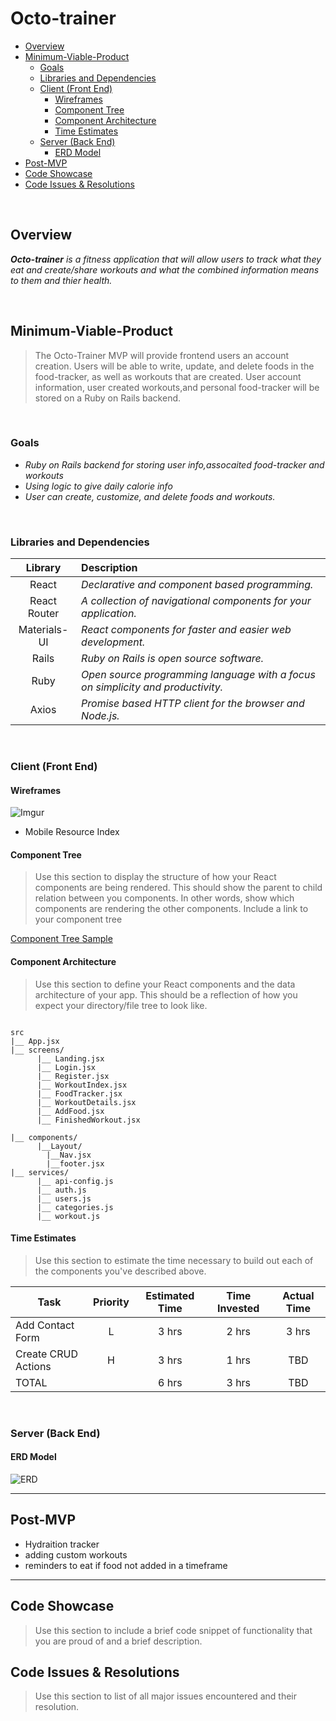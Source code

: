 # Octo-trainer

- [Overview](#overview)
- [Minimum-Viable-Product](#Minimum-Viable-Product)
  - [Goals](#goals)
  - [Libraries and Dependencies](#libraries-and-dependencies)
  - [Client (Front End)](#client-front-end)
    - [Wireframes](#wireframes)
    - [Component Tree](#component-tree)
    - [Component Architecture](#component-architecture)
    - [Time Estimates](#time-estimates)
  - [Server (Back End)](#server-back-end)
    - [ERD Model](#erd-model)
- [Post-MVP](#post-mvp)
- [Code Showcase](#code-showcase)
- [Code Issues & Resolutions](#code-issues--resolutions)

<br>

## Overview

_**Octo-trainer** is a fitness application that will allow users to track what they eat and create/share workouts and what the combined information means to them and thier health._


<br>

## Minimum-Viable-Product

> The Octo-Trainer MVP will provide frontend users an account creation. Users will be able to write, update, and delete foods in the food-tracker, as well as workouts that are created. User account information, user created workouts,and personal food-tracker will be stored on a Ruby on Rails backend.

<br>

### Goals

- _Ruby on Rails backend for storing user info,assocaited food-tracker and workouts_
- _Using logic to give daily calorie info_
- _User can create, customize, and delete foods and workouts._

<br>

### Libraries and Dependencies


|     Library      | Description                                |
| :--------------: | :----------------------------------------- |
|      React       | _Declarative and component based programming._ |
|   React Router   | _A collection of navigational components for your application._ |
|   Materials-UI   | _React components for faster and easier web development._ |
|      Rails       | _Ruby on Rails is open source software._ |
|      Ruby        | _Open source programming language with a focus on simplicity and productivity._ |
|      Axios       | _Promise based HTTP client for the browser and Node.js._ |
<br>

### Client (Front End)

#### Wireframes
![Imgur](https://i.imgur.com/px1VEf4.png)

- Mobile Resource Index

#### Component Tree

> Use this section to display the structure of how your React components are being rendered. This should show the parent to child relation between you components. In other words, show which components are rendering the other components. Include a link to your component tree

[Component Tree Sample](https://gist.git.generalassemb.ly/davidtwhitlatch/414107e2560ae0bb65e233570f2fe056#file-component-tree-png)

#### Component Architecture

> Use this section to define your React components and the data architecture of your app. This should be a reflection of how you expect your directory/file tree to look like. 

``` structure

src
|__ App.jsx
|__ screens/
      |__ Landing.jsx
      |__ Login.jsx
      |__ Register.jsx
      |__ WorkoutIndex.jsx
      |__ FoodTracker.jsx
      |__ WorkoutDetails.jsx
      |__ AddFood.jsx
      |__ FinishedWorkout.jsx

|__ components/
      |__Layout/
        |__Nav.jsx
        |__footer.jsx
|__ services/
      |__ api-config.js
      |__ auth.js
      |__ users.js
      |__ categories.js
      |__ workout.js
```

#### Time Estimates

> Use this section to estimate the time necessary to build out each of the components you've described above.

| Task                | Priority | Estimated Time | Time Invested | Actual Time |
| ------------------- | :------: | :------------: | :-----------: | :---------: |
| Add Contact Form    |    L     |     3 hrs      |     2 hrs     |    3 hrs    |
| Create CRUD Actions |    H     |     3 hrs      |     1 hrs     |     TBD     |
| TOTAL               |          |     6 hrs      |     3 hrs     |     TBD     |


<br>

### Server (Back End)

#### ERD Model

![ERD](https://i.imgur.com/YuMTpdj.png)
<br>

***

## Post-MVP

- Hydraition tracker
- adding custom workouts
- reminders to eat if food not added in a timeframe

***

## Code Showcase

> Use this section to include a brief code snippet of functionality that you are proud of and a brief description.

## Code Issues & Resolutions

> Use this section to list of all major issues encountered and their resolution.
